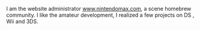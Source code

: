 I am the website administrator www.nintendomax.com, a scene homebrew
community. I like the amateur development, I realized a few projects on
DS , Wii and 3DS.